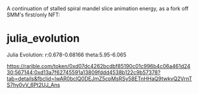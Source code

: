 A continuation of stalled spiral mandel slice animation energy, as a fork off SMM's first/only NFT:

# julia_evolution
Julia Evolution: r:0.678-0.68166 theta:5.95-6.065

https://rarible.com/token/0xd07dc4262bcdbf85190c01c996b4c06a461d2430:567144:0xd13a7f62745591a13809fddd4538b122c9b57378?tab=details&fbclid=IwAR0bclQ0DEJmZ5cpMsRSy58ETnHHaQ9twkvQ2VrnTS7hy0vV_6Pt2UJ_Ans
